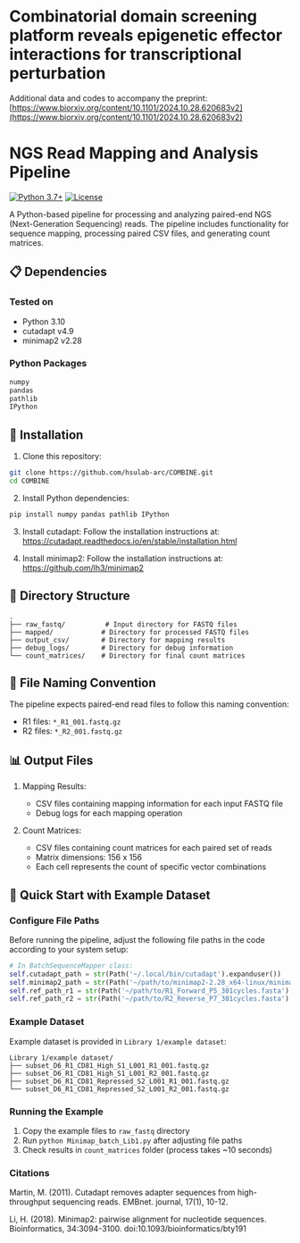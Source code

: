 # Combinatorial domain screening platform reveals epigenetic effector interactions for transcriptional perturbation

Additional data and codes to accompany the preprint: [https://www.biorxiv.org/content/10.1101/2024.10.28.620683v2](https://www.biorxiv.org/content/10.1101/2024.10.28.620683v2)

# NGS Read Mapping and Analysis Pipeline

[![Python 3.7+](https://img.shields.io/badge/python-3.7+-blue.svg)](https://www.python.org/downloads/)
[![License](https://img.shields.io/badge/license-Apache%202.0-green.svg)](LICENSE)

A Python-based pipeline for processing and analyzing paired-end NGS (Next-Generation Sequencing) reads. The pipeline includes functionality for sequence mapping, processing paired CSV files, and generating count matrices.

## 📋 Dependencies

### Tested on
- Python 3.10 
- cutadapt v4.9
- minimap2 v2.28

### Python Packages
```bash
numpy
pandas
pathlib
IPython
```

## 🔧 Installation

1. Clone this repository:
```bash
git clone https://github.com/hsulab-arc/COMBINE.git
cd COMBINE
```

2. Install Python dependencies:
```bash
pip install numpy pandas pathlib IPython
```

3. Install cutadapt:
Follow the installation instructions at: https://cutadapt.readthedocs.io/en/stable/installation.html

4. Install minimap2:
Follow the installation instructions at: https://github.com/lh3/minimap2


## 📁 Directory Structure

```
.
├── raw_fastq/          # Input directory for FASTQ files
├── mapped/            # Directory for processed FASTQ files
├── output_csv/        # Directory for mapping results
├── debug_logs/        # Directory for debug information
└── count_matrices/    # Directory for final count matrices
```

## 📝 File Naming Convention

The pipeline expects paired-end read files to follow this naming convention:
- R1 files: `*_R1_001.fastq.gz`
- R2 files: `*_R2_001.fastq.gz`

## 📊 Output Files

1. Mapping Results:
   - CSV files containing mapping information for each input FASTQ file
   - Debug logs for each mapping operation

2. Count Matrices:
   - CSV files containing count matrices for each paired set of reads
   - Matrix dimensions: 156 x 156
   - Each cell represents the count of specific vector combinations

## 🚀 Quick Start with Example Dataset

### Configure File Paths
Before running the pipeline, adjust the following file paths in the code according to your system setup:

```python
# In BatchSequenceMapper class:
self.cutadapt_path = str(Path('~/.local/bin/cutadapt').expanduser())
self.minimap2_path = str(Path('~/path/to/minimap2-2.28_x64-linux/minimap2').expanduser())
self.ref_path_r1 = str(Path('~/path/to/R1_Forward_P5_301cycles.fasta').expanduser())
self.ref_path_r2 = str(Path('~/path/to/R2_Reverse_P7_301cycles.fasta').expanduser())
```

### Example Dataset
Example dataset is provided in `Library 1/example dataset`:
```
Library 1/example dataset/
├── subset_D6_R1_CD81_High_S1_L001_R1_001.fastq.gz
├── subset_D6_R1_CD81_High_S1_L001_R2_001.fastq.gz
├── subset_D6_R1_CD81_Repressed_S2_L001_R1_001.fastq.gz
└── subset_D6_R1_CD81_Repressed_S2_L001_R2_001.fastq.gz
```

### Running the Example
1. Copy the example files to `raw_fastq` directory
2. Run `python Minimap_batch_Lib1.py` after adjusting file paths
3. Check results in `count_matrices` folder (process takes ~10 seconds)

### Citations
Martin, M. (2011). Cutadapt removes adapter sequences from high-throughput sequencing reads. EMBnet. journal, 17(1), 10-12.

Li, H. (2018). Minimap2: pairwise alignment for nucleotide sequences. Bioinformatics, 34:3094-3100. doi:10.1093/bioinformatics/bty191

